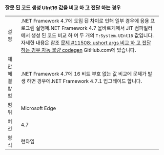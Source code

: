 ### <a name="incorrect-code-generation-when-passing-and-comparing-uint16-values"></a>잘못 된 코드 생성 UInt16 값을 비교 하 고 전달 하는 경우

|   |   |
|---|---|
|설명|.NET Framework 4.7에 도입 된 차이로 인해 일부 경우에 응용 프로그램 실행에.NET Framework 4.7 올바르게에서 JIT 컴파일러에서 생성 된 코드 비교 하 여 두 개의 <code>T:System.UInt16</code> 값입니다. 자세한 내용은 참조 [문제 #11508: ushort args 비교 하 고 전달 하는 경우 자동 불량 codegen](https://github.com/dotnet/coreclr/issues/11508) GitHub.com에 있습니다.|
|제안 해결 방법|.NET Framework 4.7에 16 비트 부호 없는 값 비교에 문제가 발생 하면 경우에.NET Framework 4.7.1 업그레이드 합니다.|
|범위|Microsoft Edge|
|버전|4.7|
|형식|런타임|

